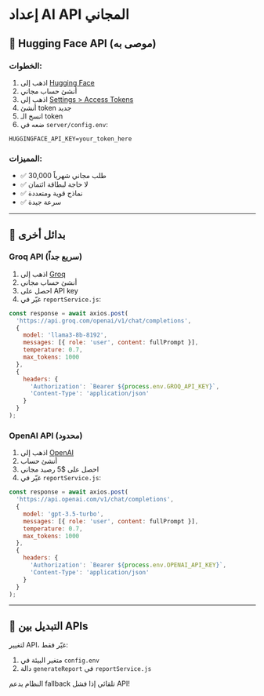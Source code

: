 # إعداد AI API المجاني

## 🤖 Hugging Face API (موصى به)

### الخطوات:
1. اذهب إلى [Hugging Face](https://huggingface.co/)
2. أنشئ حساب مجاني
3. اذهب إلى [Settings > Access Tokens](https://huggingface.co/settings/tokens)
4. أنشئ token جديد
5. انسخ الـ token
6. ضعه في `server/config.env`:

```env
HUGGINGFACE_API_KEY=your_token_here
```

### المميزات:
- ✅ 30,000 طلب مجاني شهرياً
- ✅ لا حاجة لبطاقة ائتمان
- ✅ نماذج قوية ومتعددة
- ✅ سرعة جيدة

---

## 🚀 بدائل أخرى

### Groq API (سريع جداً)
1. اذهب إلى [Groq](https://console.groq.com/)
2. أنشئ حساب مجاني
3. احصل على API key
4. غيّر في `reportService.js`:

```javascript
const response = await axios.post(
  'https://api.groq.com/openai/v1/chat/completions',
  {
    model: 'llama3-8b-8192',
    messages: [{ role: 'user', content: fullPrompt }],
    temperature: 0.7,
    max_tokens: 1000
  },
  {
    headers: {
      'Authorization': `Bearer ${process.env.GROQ_API_KEY}`,
      'Content-Type': 'application/json'
    }
  }
);
```

### OpenAI API (محدود)
1. اذهب إلى [OpenAI](https://platform.openai.com/)
2. أنشئ حساب
3. احصل على $5 رصيد مجاني
4. غيّر في `reportService.js`:

```javascript
const response = await axios.post(
  'https://api.openai.com/v1/chat/completions',
  {
    model: 'gpt-3.5-turbo',
    messages: [{ role: 'user', content: fullPrompt }],
    temperature: 0.7,
    max_tokens: 1000
  },
  {
    headers: {
      'Authorization': `Bearer ${process.env.OPENAI_API_KEY}`,
      'Content-Type': 'application/json'
    }
  }
);
```

---

## 🔧 التبديل بين APIs

لتغيير API، غيّر فقط:
1. متغير البيئة في `config.env`
2. دالة `generateReport` في `reportService.js`

النظام يدعم fallback تلقائي إذا فشل API!
